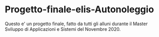 # Progetto-finale-elis-Autonoleggio
Questo e' un progetto finale, fatto da tutti gli alluni durante il Master Sviluppo di Applicazioni e Sistemi del Novembre 2020.
